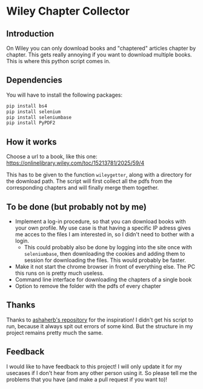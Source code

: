 # Wiley Chapter Collector
## Introduction
On Wiley you can only download books and "chaptered" articles chapter by chapter. This gets really annoying if you want to download multiple books. This is where this python script comes in.

## Dependencies
You will have to install the following packages:
```bash
pip install bs4
pip install selenium
pip install seleniumbase
pip install PyPDF2
```
## How it works
Choose a url to a book, like this one: https://onlinelibrary.wiley.com/toc/15213781/2025/59/4

This has to be given to the function `wileygetter`, along with a directory for the download path.
The script will first collect all the pdfs from the corresponding chapters and will finally merge them together. 

## To be done (but probably not by me)
- Implement a log-in procedure, so that you can download books with your own profile. My use case is that having a specific IP adress gives me acces to the files I am interested in, so I didn't need to bother with a login.
    - This could probably also be done by logging into the site once with `seleniumbase`, then downloading the cookies and adding them to session for downloading the files. This would probably be faster.
- Make it not start the chrome browser in front of everything else. The PC this runs on is pretty much useless.
- Command line interface for downloading the chapters of a single book
- Option to remove the folder with the pdfs of every chapter
  
## Thanks
Thanks to [ashaherb's repository](https://github.com/ashaherb/Wiley-Downloader) for the inspiration! I didn't get his script to run, because it always spit out errors of some kind. But the structure in my project remains pretty much the same.

## Feedback
I would like to have feedback to this project! I will only update it for my usecases if I don't hear from any other person using it. So please tell me the problems that you have (and make a pull request if you want to)!
